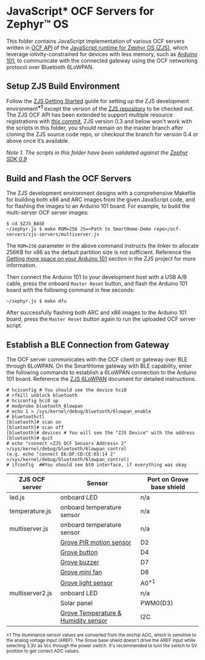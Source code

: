 # JavaScript\* OCF Servers for Zephyr&trade; OS

This folder contains JavaScript implementation of various OCF servers written in [OCF API](https://github.com/01org/zephyr.js/blob/master/docs/ocf.md) of the [JavaScript runtime for Zephyr OS (ZJS)](https://github.com/01org/zephyr.js), which leverage iotivity-constrained for devices with less memory, such as [Arduino 101](https://www.arduino.cc/en/Main/ArduinoBoard101), to communicate with the connected gateway using the OCF networking protocol over Bluetooth 6LoWPAN.

## Setup ZJS Build Environment
Follow the [ZJS Getting Started](https://github.com/01org/zephyr.js#getting-started) guide for setting up the ZJS development environment<sup><b>*1</b></sup> except the version of the [ZJS repository](https://github.com/01org/zephyr.js) to be checked out. The ZJS OCF API has been extended to support multiple resource registrations with [this commit](https://github.com/01org/zephyr.js/commit/5d1674a724ba202bf966a4b2b66d50f80a0acb78), ZJS version 0.3 and below won't work with the scripts in this folder, you should remain on the master branch after cloning the ZJS source code repo, or checkout the branch for version 0.4 or above once it’s available.

*Note 1. The scripts in this folder have been validated against the [Zephyr SDK 0.9](https://www.zephyrproject.org/downloads/zephyr-project-software-development-kit-sdk-09)*
​
## Build and Flash the OCF Servers
The ZJS development environment designs with a comprehensive Makefile for building both x86 and ARC images from the given JavaScript code, and for flashing the images to an Arduino 101 board. For example, to build the multi-server OCF server images:
```
$ cd $ZJS_BASE
~/zephyr.js $ make ROM=256 JS=<Path to SmartHome-Demo repo>/ocf-servers/zjs-servers/multiserver.js
```
The `ROM=256` parameter in the above command instructs the linker to allocate 256KB for x86 as the default partition size is not sufficient. Reference the [Getting more space on your Arduino 101](https://github.com/01org/zephyr.js#getting-more-space-on-your-arduino-101) section in the ZJS project for more information.

Then connect the Arduino 101 to your development host with a USB A/B cable, press the onboard `Master Reset` button, and flash the Arduino 101 board with the following command in few seconds:
```
~/zephyr.js $ make dfu
```

After successfully flashing both ARC and x86 images to the Arduino 101 board, press the `Master Reset` button again to run the uploaded OCF server script.

## Establish a BLE Connection from Gateway
The OCF server communicates with the OCF client or gateway over BLE through 6LoWPAN. On the SmartHome gateway with BLE capability, enter the following commands to establish a 6LoWPAN connection to the Arduino 101 board. Reference the [ZJS 6LoWPAN](https://github.com/01org/zephyr.js/blob/master/docs/6lowpan-ble.md) document for detailed instructions.
```
# hciconfig # You should see the device hci0
# rfkill unblock bluetooth
# hciconfig hci0 up
# modprobe bluetooth_6lowpan
# echo 1 > /sys/kernel/debug/bluetooth/6lowpan_enable
# bluetoothctl
[bluetooth]# scan on
[bluetooth]# scan off
[bluetooth]# devices # You will see the "ZJS Device" with the address
[bluetooth]# quit
# echo "connect <ZJS OCF Sensors Address> 2"  >/sys/kernel/debug/bluetooth/6lowpan_control
(e.g. echo "connect E6:DF:CD:CE:65:14 2" >/sys/kernel/debug/bluetooth/6lowpan_control)
# ifconfig  ##You should see bt0 interface, if everything was okay
```

| ZJS OCF server | Sensor | Port on Grove base shield | 
|----------------|--------|---------------------------|
| led.js | onboard LED | n/a |
| temperature.js | onboard temperature sensor | n/a |
| multiserver.js | onboard temperature sensor | n/a |
|                | [Grove PIR motion sensor](http://wiki.seeed.cc/Grove-PIR_Motion_Sensor/) | D2 |
|                | [Grove button](http://wiki.seeed.cc/Grove-Button/) | D4 |
|                | [Grove buzzer](http://wiki.seeed.cc/Grove-Buzzer/) | D7 |
|                | [Grove mini fan](http://wiki.seeed.cc/Grove-Mini_Fan/) | D8 |
|                | [Grove light sensor](http://wiki.seeed.cc/Grove-Light_Sensor/) | A0<sup>*1</sup>  |
| multiserver2.js | onboard LED | n/a |
|                 | Solar panel | PWM0(D3) |
|                 | [Grove Temperature & Humidity sensor](http://wiki.seeed.cc/Grove-TemptureAndHumidity_Sensor-High-Accuracy_AndMini-v1.0/) | I2C |

<sup>*1 The illuminance sensor values are converted from the onchip ADC, which is sensitive to the analog voltage input (AREF). The Grove base shield doesn't drive the AREF input while selecting 3.3V as Vcc through the power switch. It's recommended to turn the switch to 5V position to get correct ADC values.</sup>
